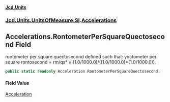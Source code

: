 #### [Jcd.Units](index.md 'index')
### [Jcd.Units.UnitsOfMeasure.SI](Jcd.Units.UnitsOfMeasure.SI.md 'Jcd.Units.UnitsOfMeasure.SI').[Accelerations](Accelerations.md 'Jcd.Units.UnitsOfMeasure.SI.Accelerations')

## Accelerations.RontometerPerSquareQuectosecond Field

rontometer per square quectosecond defined such that: yoctometer per square rontosecond = rm/qs² × (1.0/1000.0)/((1.0/1000.0)*(1.0/1000.0)).

```csharp
public static readonly Acceleration RontometerPerSquareQuectosecond;
```

#### Field Value
[Acceleration](Acceleration.md 'Jcd.Units.UnitTypes.Acceleration')